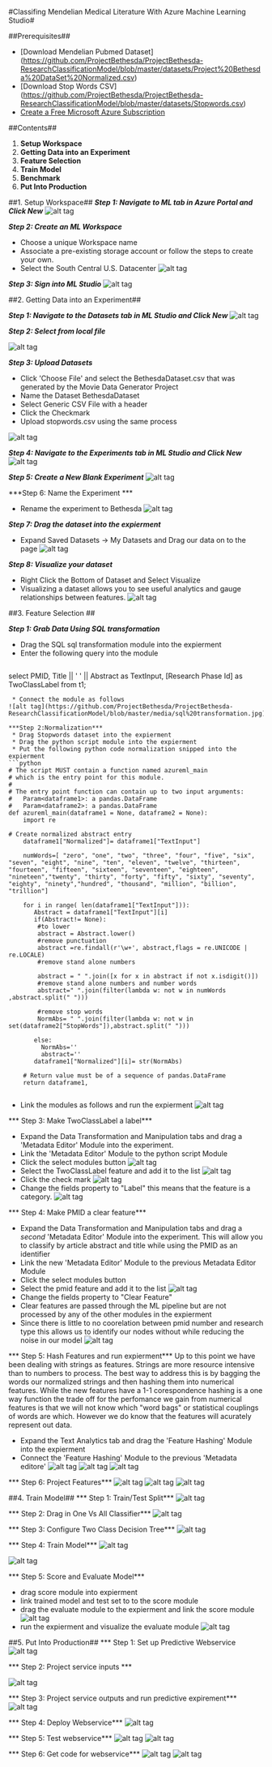 #Classifing Mendelian Medical Literature With Azure Machine Learning Studio#

##Prerequisites##
* [Download Mendelian Pubmed Dataset] (https://github.com/ProjectBethesda/ProjectBethesda-ResearchClassificationModel/blob/master/datasets/Project%20Bethesda%20DataSet%20Normalized.csv)
* [Download Stop Words CSV] (https://github.com/ProjectBethesda/ProjectBethesda-ResearchClassificationModel/blob/master/datasets/Stopwords.csv)
* [Create a Free Microsoft Azure Subscription](https://azure.microsoft.com/en-us/free/)

##Contents##
1. **Setup Workspace**
2. **Getting Data into an Experiment**
2. **Feature Selection**
3. **Train Model**
4. **Benchmark**
5. **Put Into Production**

##1. Setup Workspace##
***Step 1: Navigate to ML tab in Azure Portal and Click New***
![alt tag](https://github.com/ProjectBethesda/ProjectBethesda-ResearchClassificationModel/blob/master/media/Create%20New%20Workspace.jpg)

***Step 2: Create an ML Workspace***
* Choose a unique Workspace name
* Associate a pre-existing storage account or follow the steps to create your own.
* Select the South Central U.S. Datacenter
![alt tag](https://github.com/ProjectBethesda/ProjectBethesda-ResearchClassificationModel/blob/master/media/Create%20New%20Workspace1.jpg)

***Step 3: Sign into ML Studio***
![alt tag](https://github.com/ProjectBethesda/ProjectBethesda-ResearchClassificationModel/blob/master/media/signInToMLStudio.jpg)

##2. Getting Data into an Experiment##

***Step 1: Navigate to the Datasets tab in ML Studio and Click New***
![alt tag](https://github.com/ProjectBethesda/ProjectBethesda-ResearchClassificationModel/blob/master/media/Datasetsnew.jpg)

***Step 2: Select from local file***

![alt tag](https://github.com/ProjectBethesda/ProjectBethesda-ResearchClassificationModel/blob/master/media/newDataset1.jpg)

***Step 3: Upload Datasets***

* Click 'Choose File' and select the BethesdaDataset.csv that was generated by the Movie Data Generator Project
* Name the Dataset BethesdaDataset
* Select Generic CSV File with a header
* Click the Checkmark
* Upload stopwords.csv using the same process

![alt tag](https://github.com/ProjectBethesda/ProjectBethesda-ResearchClassificationModel/blob/master/media/newDataset2.jpg)

***Step 4: Navigate to the Experiments tab in ML Studio and Click New***
![alt tag](https://github.com/ProjectBethesda/ProjectBethesda-ResearchClassificationModel/blob/master/media/newExpierment.jpg)

***Step 5: Create a New Blank Experiment***
![alt tag](https://github.com/ProjectBethesda/ProjectBethesda-ResearchClassificationModel/blob/master/media/newExpierment1.jpg)

***Step 6: Name the Experiment ***
* Rename the experiment to Bethesda
![alt tag](https://github.com/ProjectBethesda/ProjectBethesda-ResearchClassificationModel/blob/master/media/nameExpierment1.jpg)

***Step 7: Drag the dataset into the expierment***
* Expand Saved Datasets -> My Datasets and Drag our data on to the page
![alt tag](https://github.com/ProjectBethesda/ProjectBethesda-ResearchClassificationModel/blob/master/media/dragDataSet.jpg)

***Step 8: Visualize your dataset***
* Right Click the Bottom of Dataset and Select Visualize
* Visualizing a dataset allows you to see useful analytics and gauge relationships between features.
![alt tag](https://github.com/ProjectBethesda/ProjectBethesda-ResearchClassificationModel/blob/master/media/visualize.jpg)


##3. Feature Selection ##

***Step 1: Grab Data Using SQL transformation***
 * Drag the SQL sql transformation module into the expierment
 * Enter the following query into the module
   ```sql
  select 
  PMID,
  Title ||  ' ' ||  Abstract
   as TextInput,
   [Research Phase Id]  as TwoClassLabel
   from t1;
```
 * Connect the module as follows 
![alt tag](https://github.com/ProjectBethesda/ProjectBethesda-ResearchClassificationModel/blob/master/media/sql%20transformation.jpg)

***Step 2:Normalization***
 * Drag Stopwords dataset into the expierment
 * Drag the python script module into the expierment
 * Put the following python code normalization snipped into the expierment
```python
# The script MUST contain a function named azureml_main
# which is the entry point for this module.
#
# The entry point function can contain up to two input arguments:
#   Param<dataframe1>: a pandas.DataFrame
#   Param<dataframe2>: a pandas.DataFrame
def azureml_main(dataframe1 = None, dataframe2 = None):
    import re
   
# Create normalized abstract entry 
    dataframe1["Normalized"]= dataframe1["TextInput"]
   
    numWords=[ "zero", "one", "two", "three", "four", "five", "six", "seven", "eight", "nine", "ten", "eleven", "twelve", "thirteen", "fourteen", "fifteen", "sixteen", "seventeen", "eighteen", "nineteen","twenty", "thirty", "forty", "fifty", "sixty", "seventy", "eighty", "ninety","hundred", "thousand", "million", "billion", "trillion"] 
  
    for i in range( len(dataframe1["TextInput"])):
       Abstract = dataframe1["TextInput"][i]
       if(Abstract!= None):
        #to lower
        abstract = Abstract.lower()
        #remove punctuation
        abstract =re.findall(r'\w+', abstract,flags = re.UNICODE | re.LOCALE) 
        #remove stand alone numbers
        
        abstract = " ".join([x for x in abstract if not x.isdigit()])
        #remove stand alone numbers and number words    
        abstract=" ".join(filter(lambda w: not w in numWords ,abstract.split(" ")))    

        #remove stop words
        NormAbs= " ".join(filter(lambda w: not w in set(dataframe2["StopWords"]),abstract.split(" ")))
        
       else:
         NormAbs=''
         abstract=''
       dataframe1["Normalized"][i]= str(NormAbs)
      
    # Return value must be of a sequence of pandas.DataFrame
    return dataframe1,
    
```
* Link the modules as follows and run the expierment 
![alt tag](https://github.com/ProjectBethesda/ProjectBethesda-ResearchClassificationModel/blob/master/media/stop%20words%20and%20python.jpg)

*** Step 3: Make TwoClassLabel a label***
 * Expand the Data Transformation and Manipulation tabs and drag a 'Metadata Editor' Module into the experiment.
 * Link the 'Metadata Editor' Module to the python script Module
 * Click the select modules button
![alt tag](https://github.com/ProjectBethesda/ProjectBethesda-ResearchClassificationModel/blob/master/media/label%20part%201.jpg)
 * Select the TwoClassLabel feature and add it to the list
![alt tag](https://github.com/ProjectBethesda/ProjectBethesda-ResearchClassificationModel/blob/master/media/label%20part%202.jpg)
 * Click the check mark
![alt tag](https://github.com/ProjectBethesda/ProjectBethesda-ResearchClassificationModel/blob/master/media/label%20part%203.jpg)
* Change the fields property to "Label" this means that the feature is a category.
![alt tag](https://github.com/ProjectBethesda/ProjectBethesda-ResearchClassificationModel/blob/master/media/label%20part%204.jpg)
 
 *** Step 4: Make PMID a clear feature***
* Expand the Data Transformation and Manipulation tabs and drag a *second* 'Metadata Editor' Module into the experiment. This will allow you to classify by article abstract and title while using the PMID as an identifier
* Link the new 'Metadata Editor' Module to the previous Metadata Editor Module
* Click the select modules button
* Select the pmid feature and add it to the list
![alt tag](https://github.com/ProjectBethesda/ProjectBethesda-ResearchClassificationModel/blob/master/media/pmid1.jpg)
* Change the fields property to "Clear Feature" 
* Clear features are passed through the ML pipeline but are not processed by any of the other modules in the expierment
* Since there is little to no coorelation between pmid number and research type this allows us to identify our nodes without while reducing the noise in our model
![alt tag](https://github.com/ProjectBethesda/ProjectBethesda-ResearchClassificationModel/blob/master/media/pmid2.jpg)

 *** Step 5: Hash Features and run expierment***
 Up to this point we have been dealing with strings as features. Strings are more resource intensive than to numbers to process. The best way to address this is by bagging the words our normalized strings and then hashing them into numerical features. While the new features have a 1-1 corespondence hashing is a one way function the trade off for the perfomance we gain from numerical features is that we will not know which "word bags" or statistical couplings of words are which. However we do know that the features will acurately represent out data.
* Expand the Text Analytics tab and drag the 'Feature Hashing' Module into the expierment
* Connect the 'Feature Hashing' Module to the previous 'Metadata editore'
![alt tag](https://github.com/ProjectBethesda/ProjectBethesda-ResearchClassificationModel/blob/master/media/featurehashing.jpg)
![alt tag](https://github.com/ProjectBethesda/ProjectBethesda-ResearchClassificationModel/blob/master/media/featurehashing2.jpg)
![alt tag](https://github.com/ProjectBethesda/ProjectBethesda-ResearchClassificationModel/blob/master/media/featurehashing3.jpg)

*** Step 6: Project Features***
![alt tag](https://github.com/ProjectBethesda/ProjectBethesda-ResearchClassificationModel/blob/master/media/featureselectionprojection.jpg)
![alt tag](https://github.com/ProjectBethesda/ProjectBethesda-ResearchClassificationModel/blob/master/media/featureselectionprojection2.jpg)
![alt tag](https://github.com/ProjectBethesda/ProjectBethesda-ResearchClassificationModel/blob/master/media/featureselectionprojection3.jpg)

##4. Train Model##
*** Step 1: Train/Test Split***
![alt tag](https://github.com/ProjectBethesda/ProjectBethesda-ResearchClassificationModel/blob/master/media/testtrainsplit.jpg)

*** Step 2: Drag in One Vs All Classifier***
![alt tag](https://github.com/ProjectBethesda/ProjectBethesda-ResearchClassificationModel/blob/master/media/onevsall.jpg)

*** Step 3: Configure Two Class Decision Tree***
![alt tag](https://github.com/ProjectBethesda/ProjectBethesda-ResearchClassificationModel/blob/master/media/decison%20tree.jpg)

*** Step 4: Train Model***
![alt tag](https://github.com/ProjectBethesda/ProjectBethesda-ResearchClassificationModel/blob/master/media/train1.jpg)

![alt tag](https://github.com/ProjectBethesda/ProjectBethesda-ResearchClassificationModel/blob/master/media/train2.jpg)

*** Step 5: Score and Evaluate Model***
* drag score module into expierment
* link trained model and test set to to the score module 
* drag the evaluate module to the expierment and link the score module
![alt tag](https://github.com/ProjectBethesda/ProjectBethesda-ResearchClassificationModel/blob/master/media/score%20evaluate.jpg)
* run the expierment and visualize the evaluate module
![alt tag](https://github.com/ProjectBethesda/ProjectBethesda-ResearchClassificationModel/blob/master/media/ProjectBethesdaML%20Results.png)

##5. Put Into Production##
*** Step 1: Set up Predictive Webservice
![alt tag](https://github.com/ProjectBethesda/ProjectBethesda-ResearchClassificationModel/blob/master/media/set%20up%20predictive%20webservice.jpg)

*** Step 2: Project service inputs ***

![alt tag](https://github.com/ProjectBethesda/ProjectBethesda-ResearchClassificationModel/blob/master/media/project%20service%20inputs.jpg)

*** Step 3: Project service outputs and run predictive expirement***
![alt tag](https://github.com/ProjectBethesda/ProjectBethesda-ResearchClassificationModel/blob/master/media/project%20service%20outputs.jpg)

*** Step 4: Deploy Webservice***
![alt tag](https://github.com/ProjectBethesda/ProjectBethesda-ResearchClassificationModel/blob/master/media/deploy%20as%20web%20service.jpg)

*** Step 5: Test webservice***
![alt tag](https://github.com/ProjectBethesda/ProjectBethesda-ResearchClassificationModel/blob/master/media/test1.jpg)
![alt tag](https://github.com/ProjectBethesda/ProjectBethesda-ResearchClassificationModel/blob/master/media/test2.jpg)

*** Step 6: Get code for webservice***
![alt tag](https://github.com/ProjectBethesda/ProjectBethesda-ResearchClassificationModel/blob/master/media/samplecode.jpg)
![alt tag](https://github.com/ProjectBethesda/ProjectBethesda-ResearchClassificationModel/blob/master/media/samplecode1.jpg)

